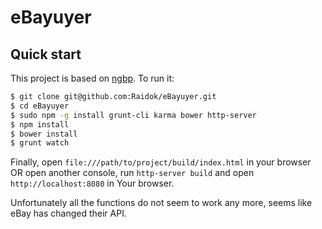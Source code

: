 # eBayuyer

## Quick start

This project is based on [ngbp](https://github.com/ngbp/ngbp). To run it:

```sh
$ git clone git@github.com:Raidok/eBayuyer.git
$ cd eBayuyer
$ sudo npm -g install grunt-cli karma bower http-server
$ npm install
$ bower install
$ grunt watch
```

Finally, open `file:///path/to/project/build/index.html` in your browser OR open another console, run `http-server build` and open `http://localhost:8080` in Your browser.

Unfortunately all the functions do not seem to work any more, seems like eBay has changed their API.

